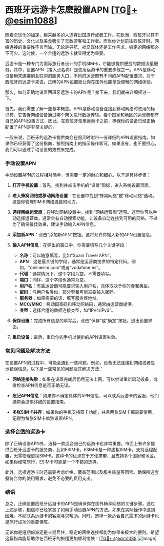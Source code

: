 # 西班牙远游卡怎麽設置APN [[TG💪+ @esim1088](https://t.me/s/esim1088)]

随着全球化的加速，越来越多的人选择出国旅行或者工作。在欧洲，西班牙以其丰富的历史、文化以及美食吸引了无数游客和工作者。而当你计划前往西班牙时，网络连接的重要性不言而喻。无论是导航、社交媒体还是工作需求，稳定的网络都必不可少。这时候，一个合适的远游卡就显得尤为重要。

远游卡是一种专门为国际旅行者设计的手机SIM卡，它能够提供便捷的数据流量服务。其中，设置APN（接入点名称）是使用远游卡的重要步骤之一。APN是移动设备用来连接到互联网的服务入口，不同的运营商有不同的APN配置要求。对于西班牙的远游卡来说，正确的APN设置能让你在国外也能享受顺畅的网络体验。

那么，如何正确地设置西班牙远游卡的APN呢？接下来，我们就来详细探讨一下。

首先，我们需要了解一些基本概念。APN是移动设备连接到移动网络时使用的标识符，它告诉网络设备通过哪个网关进行数据传输。每个国家和地区的运营商都有自己的APN设置方式，因此，在西班牙使用远游卡之前，确保你的设备已经正确配置了APN是非常关键的。

一般来说，西班牙的远游卡提供商会在购买时附带一份详细的APN设置指南。如果你已经获得了这份指南，按照指南上的指示操作即可。如果没有，也不要担心，我们可以通过手动设置的方式来完成。

### 手动设置APN

手动设置APN的过程相对简单，但需要一定的耐心和细心。以下是具体步骤：

1. **打开手机设置**：首先，找到并点击手机的“设置”图标，进入系统设置页面。
   
2. **进入蜂窝网络或移动网络设置**：在设置中找到“蜂窝网络”或“移动网络”选项。这是你管理SIM卡网络连接的地方。

3. **选择网络运营商**：在移动网络设置中，找到“网络运营商”选项。这里你可以手动选择运营商，通常会有自动搜索功能，让设备自动连接到可用的网络。不过为了确保最佳效果，建议手动输入APN信息。

4. **添加新APN**：点击“添加新APN”按钮。这将允许你输入新的APN设置信息。

5. **输入APN信息**：在弹出的窗口中，你需要填写几个关键字段：
   - **名称**：可以随意填写，比如“Spain Travel APN”。
   - **APN**：这是最关键的字段，通常是运营商提供的特定代码。例如，“onlinesim.com”或者“vodafone.es”。
   - **代理**：通常情况下，这个字段为空，不需要填写。
   - **端口**：同样，这个字段也通常为空。
   - **用户名**：有些运营商可能要求输入用户名，具体取决于你的套餐类型。
   - **密码**：与用户名类似，部分套餐可能需要输入密码。
   - **服务器**：如果需要的话，填写服务器地址。
   - **MCC/MNC**：移动国家码和移动网络码，通常由运营商提供。
   - **类型**：选择合适的数据连接类型，如“IPv4/IPv6”。

6. **保存设置**：完成所有信息的填写后，点击“保存”或“确定”按钮，退出设置界面。

7. **重启设备**：最后，重启你的手机以使新的APN设置生效。

### 常见问题及解决方法

在设置APN的过程中，可能会遇到一些问题。例如，设备无法连接到网络或者显示错误信息。以下是一些常见的问题及其解决方法：

- **网络连接失败**：如果在设置完成后仍然无法上网，可以尝试重新启动设备，或者检查APN信息是否正确无误。
  
- **忘记APN信息**：如果你不确定具体的APN信息，可以联系远游卡的客服，他们通常会提供详细的设置指南。

- **多张SIM卡共存**：如果你的手机支持双卡功能，并且两张SIM卡都需要使用，记得为每张SIM卡单独设置APN。

### 选择合适的远游卡

除了正确设置APN外，选择一款适合自己的远游卡也非常重要。市面上有许多提供西班牙远游卡的服务商，比如ESIM卡。ESIM卡是一种虚拟SIM卡，支持远程配置，无需物理更换SIM卡。这种卡的优点在于方便携带，且支持多个国家和地区。如果你经常旅行，ESIM卡可能是一个不错的选择。

此外，选择远游卡时还需要考虑价格、覆盖范围以及服务质量等因素。确保所选套餐符合你的使用需求，避免不必要的费用支出。

### 结语

总之，正确设置西班牙远游卡的APN是确保你在国外畅享网络的关键步骤。通过上述步骤，相信你已经掌握了如何手动设置APN的方法。如果在实际操作中遇到困难，不妨联系远游卡的客服寻求帮助。同时，选择一款适合自己需求的远游卡也是旅行成功的重要保障。

无论你是短期旅游还是长期居住，稳定的网络连接都能为你带来极大的便利。希望这篇指南能帮助你在西班牙的旅程更加顺利愉快！[[TG💪+ @esim1088](https://t.me/s/esim1088) ![Image](https://i.postimg.cc/4NQfJmqS/Snipaste-2025-05-13-00-14-12.png)]